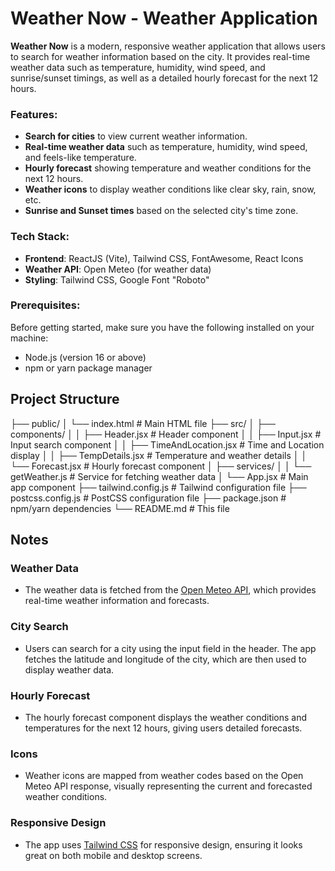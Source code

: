 # Weather Now - Weather Application

**Weather Now** is a modern, responsive weather application that allows users to search for weather information based on the city. It provides real-time weather data such as temperature, humidity, wind speed, and sunrise/sunset timings, as well as a detailed hourly forecast for the next 12 hours.

### Features:
- **Search for cities** to view current weather information.
- **Real-time weather data** such as temperature, humidity, wind speed, and feels-like temperature.
- **Hourly forecast** showing temperature and weather conditions for the next 12 hours.
- **Weather icons** to display weather conditions like clear sky, rain, snow, etc.
- **Sunrise and Sunset times** based on the selected city's time zone.

### Tech Stack:
- **Frontend**: ReactJS (Vite), Tailwind CSS, FontAwesome, React Icons
- **Weather API**: Open Meteo (for weather data)
- **Styling**: Tailwind CSS, Google Font "Roboto"

### Prerequisites:
Before getting started, make sure you have the following installed on your machine:
- Node.js (version 16 or above)
- npm or yarn package manager

## Project Structure

├── public/
│   └── index.html          # Main HTML file
├── src/
│   ├── components/
│   │   ├── Header.jsx      # Header component
│   │   ├── Input.jsx       # Input search component
│   │   ├── TimeAndLocation.jsx  # Time and Location display
│   │   ├── TempDetails.jsx  # Temperature and weather details
│   │   └── Forecast.jsx     # Hourly forecast component
│   ├── services/
│   │   └── getWeather.js    # Service for fetching weather data
│   └── App.jsx              # Main app component
├── tailwind.config.js       # Tailwind configuration file
├── postcss.config.js        # PostCSS configuration file
├── package.json             # npm/yarn dependencies
└── README.md                # This file


## Notes

### Weather Data
- The weather data is fetched from the [Open Meteo API](https://open-meteo.com/), which provides real-time weather information and forecasts.

### City Search
- Users can search for a city using the input field in the header. The app fetches the latitude and longitude of the city, which are then used to display weather data.

### Hourly Forecast
- The hourly forecast component displays the weather conditions and temperatures for the next 12 hours, giving users detailed forecasts.

### Icons
- Weather icons are mapped from weather codes based on the Open Meteo API response, visually representing the current and forecasted weather conditions.

### Responsive Design
- The app uses [Tailwind CSS](https://tailwindcss.com/) for responsive design, ensuring it looks great on both mobile and desktop screens.

